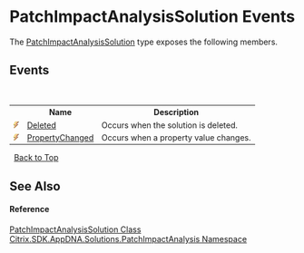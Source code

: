 # PatchImpactAnalysisSolution Events
 

The <a href="T_Citrix_SDK_AppDNA_Solutions_PatchImpactAnalysis_PatchImpactAnalysisSolution">PatchImpactAnalysisSolution</a> type exposes the following members.


## Events
&nbsp;<table><tr><th></th><th>Name</th><th>Description</th></tr><tr><td>![Public event](media/pubevent.gif "Public event")</td><td><a href="E_Citrix_SDK_AppDNA_Solutions_PatchImpactAnalysis_PatchImpactAnalysisSolution_Deleted">Deleted</a></td><td>
Occurs when the solution is deleted.</td></tr><tr><td>![Public event](media/pubevent.gif "Public event")</td><td><a href="E_Citrix_SDK_AppDNA_Solutions_PatchImpactAnalysis_PatchImpactAnalysisSolution_PropertyChanged">PropertyChanged</a></td><td>
Occurs when a property value changes.</td></tr></table>&nbsp;
<a href="#patchimpactanalysissolution-events">Back to Top</a>

## See Also


#### Reference
<a href="T_Citrix_SDK_AppDNA_Solutions_PatchImpactAnalysis_PatchImpactAnalysisSolution">PatchImpactAnalysisSolution Class</a><br /><a href="N_Citrix_SDK_AppDNA_Solutions_PatchImpactAnalysis">Citrix.SDK.AppDNA.Solutions.PatchImpactAnalysis Namespace</a><br />